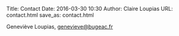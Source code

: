 Title: Contact
Date: 2016-03-30 10:30
Author: Claire Loupias
URL: contact.html
save_as: contact.html

Geneviève Loupias, [genevieve@bugeac.fr](mailto:genevieve@bugeac.fr)
